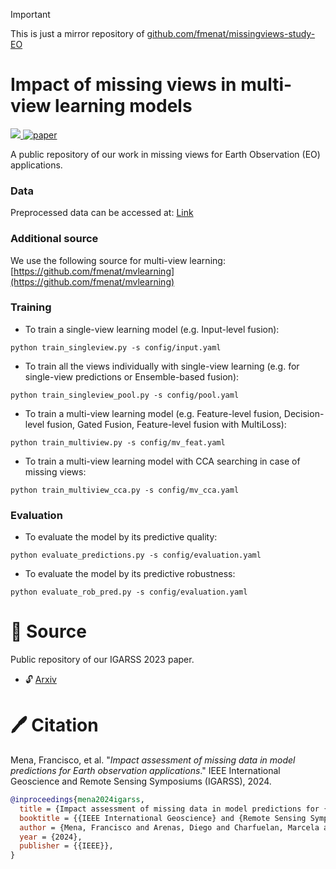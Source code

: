 > [!IMPORTANT]  
> This is just a mirror repository of [github.com/fmenat/missingviews-study-EO](https://github.com/fmenat/missingviews-study-EO)
> 
# Impact of missing views in multi-view learning models
<a href="https://github.com/fmenat/mvlearning">  <img src="https://img.shields.io/badge/Package-mvlearning-blue"/>  </a> [![paper](https://img.shields.io/badge/arXiv-2308.05407-D12424)](https://www.arxiv.org/abs/2308.05407) 

A public repository of our work in missing views for Earth Observation (EO) applications.

### Data
Preprocessed data can be accessed at: [Link](https://cloud.dfki.de/owncloud/index.php/s/yxAfArTXkMF7nM2)

### Additional source
We use the following source for multi-view learning: [https://github.com/fmenat/mvlearning](https://github.com/fmenat/mvlearning)

### Training
* To train a single-view learning model (e.g. Input-level fusion):  
```
python train_singleview.py -s config/input.yaml
```

* To train all the views individually with single-view learning (e.g. for single-view predictions or Ensemble-based fusion):  
```
python train_singleview_pool.py -s config/pool.yaml
```

* To train a multi-view learning model (e.g. Feature-level fusion, Decision-level fusion, Gated Fusion, Feature-level fusion with MultiLoss):  
```
python train_multiview.py -s config/mv_feat.yaml
```

* To train a multi-view learning model with CCA searching in case of missing views:  
```
python train_multiview_cca.py -s config/mv_cca.yaml
```

### Evaluation
* To evaluate the model by its predictive quality:
```
python evaluate_predictions.py -s config/evaluation.yaml
```

* To evaluate the model by its predictive robustness:
```
python evaluate_rob_pred.py -s config/evaluation.yaml
```


# :scroll: Source

Public repository of our IGARSS 2023 paper.
* :unlock: [Arxiv](https://arxiv.org/abs/2403.14297v1)


# 🖊️ Citation

Mena, Francisco, et al. "*Impact assessment of missing data in model predictions for Earth observation applications*." IEEE International Geoscience and Remote Sensing Symposiums (IGARSS), 2024.
```bibtex
@inproceedings{mena2024igarss,
  title = {Impact assessment of missing data in model predictions for {Earth} observation applications},
  booktitle = {{IEEE International Geoscience} and {Remote Sensing Symposium} ({IGARSS})},
  author = {Mena, Francisco and Arenas, Diego and Charfuelan, Marcela and Nuske, Marlon and Dengel, Andreas},
  year = {2024},
  publisher = {{IEEE}},
}
```

